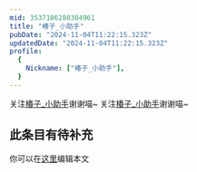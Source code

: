 ```yaml
---
mid: 3537106280384961
title: "椿子_小助手"
pubDate: "2024-11-04T11:22:15.323Z"
updatedDate: "2024-11-04T11:22:15.323Z"
profile:
  {
    Nickname: ["椿子_小助手"],
  }
---
```


关注[椿子_小助手](https://space.bilibili.com/3537106280384961)谢谢喵~ 关注[椿子_小助手](https://space.bilibili.com/3537106280384961)谢谢喵~

## 此条目有待补充
你可以在[这里](https://github.com/Yuhanawa/VTuber.ICU-Content/edit/master/v/椿子_小助手/index.md)编辑本文
